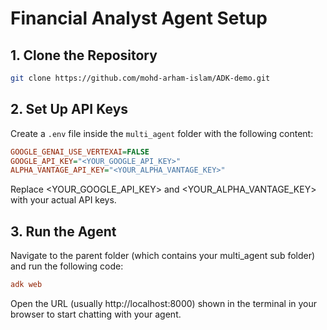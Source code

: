 # Financial Analyst Agent Setup

## 1. Clone the Repository

```bash
git clone https://github.com/mohd-arham-islam/ADK-demo.git
```

## 2. Set Up API Keys

Create a `.env` file inside the `multi_agent` folder with the following content:

```ini
GOOGLE_GENAI_USE_VERTEXAI=FALSE
GOOGLE_API_KEY="<YOUR_GOOGLE_API_KEY>"
ALPHA_VANTAGE_API_KEY="<YOUR_ALPHA_VANTAGE_KEY>"
```
Replace <YOUR_GOOGLE_API_KEY> and <YOUR_ALPHA_VANTAGE_KEY> with your actual API keys.

## 3. Run the Agent
Navigate to the parent folder (which contains your multi_agent sub folder) and run the following code:

```ini
adk web
```

Open the URL (usually http://localhost:8000) shown in the terminal in your browser to start chatting with your agent.

